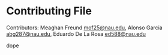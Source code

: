 # Contributing File
Contributors:
Meaghan Freund mof25@nau.edu, Alonso Garcia abg287@nau.edu, Eduardo De La Rosa ed588@nau.edu

dope
